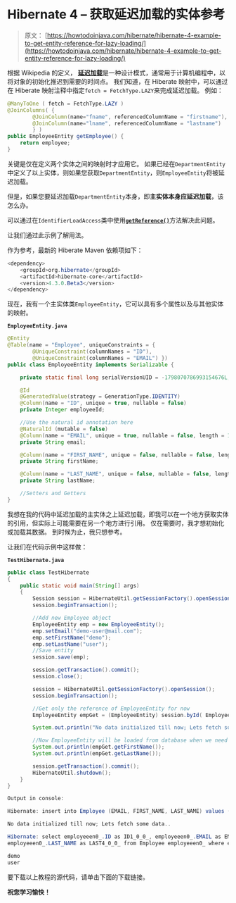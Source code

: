 # Hibernate 4 – 获取延迟加载的实体参考

> 原文： [https://howtodoinjava.com/hibernate/hibernate-4-example-to-get-entity-reference-for-lazy-loading/](https://howtodoinjava.com/hibernate/hibernate-4-example-to-get-entity-reference-for-lazy-loading/)

根据 Wikipedia 的定义， [**延迟加载**](https://en.wikipedia.org/wiki/Lazy_loading "lazy loading")是一种设计模式，通常用于计算机编程中，以将对象的初始化推迟到需要的时间点。 我们知道，在 Hiberate 映射中，可以通过在 Hiberate 映射注释中指定`fetch = FetchType.LAZY`来完成延迟加载。 例如：

```java
@ManyToOne ( fetch = FetchType.LAZY )
@JoinColumns( {
		@JoinColumn(name="fname", referencedColumnName = "firstname"),
		@JoinColumn(name="lname", referencedColumnName = "lastname")
		} )
public EmployeeEntity getEmployee() {
	return employee;
}

```

关键是仅在定义两个实体之间的映射时才应用它。 如果已经在`DepartmentEntity`中定义了以上实体，则如果您获取`DepartmentEntity`，则`EmployeeEntity`将被延迟加载。

但是，如果您要延迟加载`DepartmentEntity`本身，即**主实体本身应延迟加载**，该怎么办。

可以通过在`IdentifierLoadAccess`类中使用[**`getReference()`**](http://docs.jboss.org/hibernate/orm/4.1/javadocs/org/hibernate/IdentifierLoadAccess.html#getReference%28java.io.Serializable%29 "IdentifierLoadAccess")方法解决此问题。

让我们通过此示例了解用法。

作为参考，最新的 Hiberate Maven 依赖项如下：

```java
<dependency>
	<groupId>org.hibernate</groupId>
	<artifactId>hibernate-core</artifactId>
	<version>4.3.0.Beta3</version>
</dependency>

```

现在，我有一个主实体类`EmployeeEntity`，它可以具有多个属性以及与其他实体的映射。

**`EmployeeEntity.java`**

```java
@Entity
@Table(name = "Employee", uniqueConstraints = {
		@UniqueConstraint(columnNames = "ID"),
		@UniqueConstraint(columnNames = "EMAIL") })
public class EmployeeEntity implements Serializable {

	private static final long serialVersionUID = -1798070786993154676L;

	@Id
	@GeneratedValue(strategy = GenerationType.IDENTITY)
	@Column(name = "ID", unique = true, nullable = false)
	private Integer employeeId;

	//Use the natural id annotation here
	@NaturalId (mutable = false)
	@Column(name = "EMAIL", unique = true, nullable = false, length = 100)
	private String email;

	@Column(name = "FIRST_NAME", unique = false, nullable = false, length = 100)
	private String firstName;

	@Column(name = "LAST_NAME", unique = false, nullable = false, length = 100)
	private String lastName;

	//Setters and Getters
}

```

我想在我的代码中延迟加载的主实体之上延迟加载，即我可以在一个地方获取实体的引用，但实际上可能需要在另一个地方进行引用。 仅在需要时，我才想初始化或加载其数据。 到时候为止，我只想参考。

让我们在代码示例中这样做：

**`TestHibernate.java`**

```java
public class TestHibernate
{
	public static void main(String[] args) 
	{
		Session session = HibernateUtil.getSessionFactory().openSession();
		session.beginTransaction();

		//Add new Employee object
		EmployeeEntity emp = new EmployeeEntity();
		emp.setEmail("demo-user@mail.com");
		emp.setFirstName("demo");
		emp.setLastName("user");
		//Save entity
		session.save(emp);

		session.getTransaction().commit();
		session.close();

		session = HibernateUtil.getSessionFactory().openSession();
		session.beginTransaction();

		//Get only the reference of EmployeeEntity for now
		EmployeeEntity empGet = (EmployeeEntity) session.byId( EmployeeEntity.class ).getReference( 1 );

		System.out.println("No data initialized till now; Lets fetch some data..");

		//Now EmployeeEntity will be loaded from database when we need it
		System.out.println(empGet.getFirstName());
		System.out.println(empGet.getLastName());

		session.getTransaction().commit();
		HibernateUtil.shutdown();
	}
}

Output in console:

Hibernate: insert into Employee (EMAIL, FIRST_NAME, LAST_NAME) values (?, ?, ?)

No data initialized till now; Lets fetch some data..

Hibernate: select employeeen0_.ID as ID1_0_0_, employeeen0_.EMAIL as EMAIL2_0_0_, employeeen0_.FIRST_NAME as FIRST3_0_0_, 
employeeen0_.LAST_NAME as LAST4_0_0_ from Employee employeeen0_ where employeeen0_.ID=?

demo
user

```

要下载以上教程的源代码，请单击下面的下载链接。

**祝您学习愉快！**